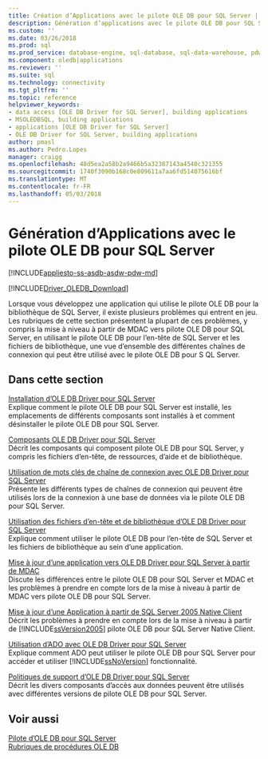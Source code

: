 ```yaml
---
title: Création d’Applications avec le pilote OLE DB pour SQL Server | Documents Microsoft
description: Génération d’applications avec le pilote OLE DB pour SQL Server
ms.custom: ''
ms.date: 03/26/2018
ms.prod: sql
ms.prod_service: database-engine, sql-database, sql-data-warehouse, pdw
ms.component: oledb|applications
ms.reviewer: ''
ms.suite: sql
ms.technology: connectivity
ms.tgt_pltfrm: ''
ms.topic: reference
helpviewer_keywords:
- data access [OLE DB Driver for SQL Server], building applications
- MSOLEDBSQL, building applications
- applications [OLE DB Driver for SQL Server]
- OLE DB Driver for SQL Server, building applications
author: pmasl
ms.author: Pedro.Lopes
manager: craigg
ms.openlocfilehash: 48d5ea2a58b2a9466b5a32387143a4540c321355
ms.sourcegitcommit: 1740f3090b168c0e809611a7aa6fd514075616bf
ms.translationtype: MT
ms.contentlocale: fr-FR
ms.lasthandoff: 05/03/2018
---
```

# <a name="building-applications-with-ole-db-driver-for-sql-server"></a>Génération d’Applications avec le pilote OLE DB pour SQL Server
[!INCLUDE[appliesto-ss-asdb-asdw-pdw-md](../../../includes/appliesto-ss-asdb-asdw-pdw-md.md)]

[!INCLUDE[Driver_OLEDB_Download](../../../includes/driver_oledb_download.md)]

  Lorsque vous développez une application qui utilise le pilote OLE DB pour la bibliothèque de SQL Server, il existe plusieurs problèmes qui entrent en jeu. Les rubriques de cette section présentent la plupart de ces problèmes, y compris la mise à niveau à partir de MDAC vers pilote OLE DB pour SQL Server, en utilisant le pilote OLE DB pour l’en-tête de SQL Server et les fichiers de bibliothèque, une vue d’ensemble des différentes chaînes de connexion qui peut être utilisé avec le pilote OLE DB pour S QL Server.  

## <a name="in-this-section"></a>Dans cette section  
 [Installation d’OLE DB Driver pour SQL Server](../../oledb/applications/installing-oledb-driver-for-sql-server.md)  
 Explique comment le pilote OLE DB pour SQL Server est installé, les emplacements de différents composants sont installés à et comment désinstaller le pilote OLE DB pour SQL Server.  

 [Composants OLE DB Driver pour SQL Server](../../oledb/applications/components-of-oledb-driver-for-sql-server.md)  
 Décrit les composants qui composent pilote OLE DB pour SQL Server, y compris les fichiers d’en-tête, de ressources, d’aide et de bibliothèque.  

 [Utilisation de mots clés de chaîne de connexion avec OLE DB Driver pour SQL Server](../../oledb/applications/using-connection-string-keywords-with-oledb-driver-for-sql-server.md)  
 Présente les différents types de chaînes de connexion qui peuvent être utilisés lors de la connexion à une base de données via le pilote OLE DB pour SQL Server.  

 [Utilisation des fichiers d’en-tête et de bibliothèque d’OLE DB Driver pour SQL Server](../../oledb/applications/using-the-oledb-driver-for-sql-server-header-and-library-files.md)  
 Explique comment utiliser le pilote OLE DB pour l’en-tête de SQL Server et les fichiers de bibliothèque au sein d’une application.  

 [Mise à jour d’une application vers OLE DB Driver pour SQL Server à partir de MDAC](../../oledb/applications/updating-an-application-to-oledb-driver-for-sql-server-from-mdac.md)  
 Discute les différences entre le pilote OLE DB pour SQL Server et MDAC et les problèmes à prendre en compte lors de la mise à niveau à partir de MDAC vers pilote OLE DB pour SQL Server.  

 [Mise à jour d’une Application à partir de SQL Server 2005 Native Client](../../oledb/applications/updating-an-application-from-sql-server-2005-native-client.md)  
 Décrit les problèmes à prendre en compte lors de la mise à niveau à partir de [!INCLUDE[ssVersion2005](../../../includes/ssversion2005-md.md)] pilote OLE DB pour SQL Server Native Client.  

 [Utilisation d’ADO avec OLE DB Driver pour SQL Server](../../oledb/applications/using-ado-with-oledb-driver-for-sql-server.md)  
 Explique comment ADO peut utiliser le pilote OLE DB pour SQL Server pour accéder et utiliser [!INCLUDE[ssNoVersion](../../../includes/ssnoversion-md.md)] fonctionnalité.  

 [Politiques de support d’OLE DB Driver pour SQL Server](../../oledb/applications/support-policies-for-oledb-driver-for-sql-server.md)  
 Décrit les divers composants d’accès aux données peuvent être utilisés avec différentes versions de pilote OLE DB pour SQL Server.  

## <a name="see-also"></a>Voir aussi  
 [Pilote d’OLE DB pour SQL Server](../../oledb/oledb-driver-for-sql-server.md)     
 [Rubriques de procédures OLE DB](../../oledb/ole-db-how-to/ole-db-how-to-topics.md)  

